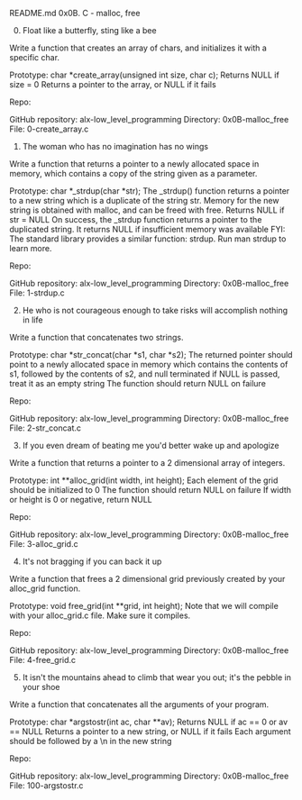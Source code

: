 README.md
0x0B. C - malloc, free

0. Float like a butterfly, sting like a bee

Write a function that creates an array of chars, and initializes it with a specific char.

Prototype: char *create_array(unsigned int size, char c);
Returns NULL if size = 0
Returns a pointer to the array, or NULL if it fails

Repo:

GitHub repository: alx-low_level_programming
Directory: 0x0B-malloc_free
File: 0-create_array.c


1. The woman who has no imagination has no wings

Write a function that returns a pointer to a newly allocated space in memory, which contains a copy of the string given as a parameter.

Prototype: char *_strdup(char *str);
The _strdup() function returns a pointer to a new string which is a duplicate of the string str. Memory for the new string is obtained with malloc, and can be freed with free.
Returns NULL if str = NULL
On success, the _strdup function returns a pointer to the duplicated string. It returns NULL if insufficient memory was available
FYI: The standard library provides a similar function: strdup. Run man strdup to learn more.

Repo:

GitHub repository: alx-low_level_programming
Directory: 0x0B-malloc_free
File: 1-strdup.c


2. He who is not courageous enough to take risks will accomplish nothing in life

Write a function that concatenates two strings.

Prototype: char *str_concat(char *s1, char *s2);
The returned pointer should point to a newly allocated space in memory which contains the contents of s1, followed by the contents of s2, and null terminated
if NULL is passed, treat it as an empty string
The function should return NULL on failure

Repo:

GitHub repository: alx-low_level_programming
Directory: 0x0B-malloc_free
File: 2-str_concat.c


3. If you even dream of beating me you'd better wake up and apologize

Write a function that returns a pointer to a 2 dimensional array of integers.

Prototype: int **alloc_grid(int width, int height);
Each element of the grid should be initialized to 0
The function should return NULL on failure
If width or height is 0 or negative, return NULL

Repo:

GitHub repository: alx-low_level_programming
Directory: 0x0B-malloc_free
File: 3-alloc_grid.c


4. It's not bragging if you can back it up

Write a function that frees a 2 dimensional grid previously created by your alloc_grid function.

Prototype: void free_grid(int **grid, int height);
Note that we will compile with your alloc_grid.c file. Make sure it compiles.

Repo:

GitHub repository: alx-low_level_programming
Directory: 0x0B-malloc_free
File: 4-free_grid.c


5. It isn't the mountains ahead to climb that wear you out; it's the pebble in your shoe

Write a function that concatenates all the arguments of your program.

Prototype: char *argstostr(int ac, char **av);
Returns NULL if ac == 0 or av == NULL
Returns a pointer to a new string, or NULL if it fails
Each argument should be followed by a \n in the new string

Repo:

GitHub repository: alx-low_level_programming
Directory: 0x0B-malloc_free
File: 100-argstostr.c

